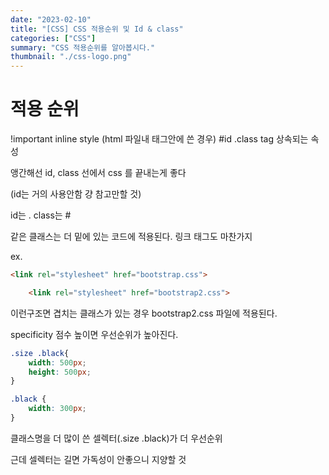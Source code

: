 ```yaml
---
date: "2023-02-10"
title: "[CSS] CSS 적용순위 및 Id & class"
categories: ["CSS"]
summary: "CSS 적용순위를 알아봅시다."
thumbnail: "./css-logo.png"
---
```


# 적용 순위

!important
inline style (html 파일내 태그안에 쓴 경우)
#id
.class
tag
상속되는 속성

앵간해선 id, class 선에서 css 를 끝내는게 좋다

(id는 거의 사용안함 걍 참고만할 것)

id는 .
class는 #

같은 클래스는 더 밑에 있는 코드에 적용된다. 링크 태그도 마찬가지

ex. 

```html
<link rel="stylesheet" href="bootstrap.css">

    <link rel="stylesheet" href="bootstrap2.css">

```

이런구조면 겹치는 클래스가 있는 경우 bootstrap2.css 파일에 적용된다. 

specificity 점수 높이면 우선순위가 높아진다.

```css
.size .black{
    width: 500px;
    height: 500px;
}

.black {
    width: 300px;
}
```

클래스명을 더 많이 쓴 셀렉터(.size .black)가 더 우선순위

근데 셀렉터는 길면 가독성이 안좋으니 지양할 것